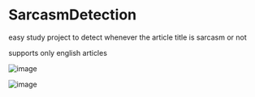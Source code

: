 # SarcasmDetection
easy study project to detect whenever the article title is sarcasm or not

supports only english articles 

![image](https://user-images.githubusercontent.com/99910839/223655718-a4ccacf4-117c-4a82-98ee-2527fdf45284.png)

![image](https://user-images.githubusercontent.com/99910839/223656116-8c6f5bdb-d473-4485-9b56-2f9a42e67060.png)
